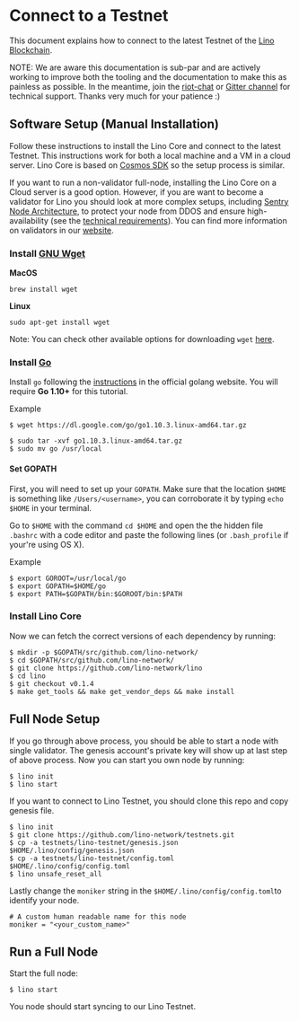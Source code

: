 # Connect to a Testnet

This document explains how to connect to the latest Testnet of the [Lino Blockchain](https://github.com/lino-network/lino).

NOTE: We are aware this documentation is sub-par and are actively working to improve both the tooling and the documentation to make this as painless as possible. In the meantime, join the
[riot-chat](https://riot.im/app/#/room/!WAWAMHohvBlpTyVtSf:matrix.org) or [Gitter channel](https://gitter.im/Lino-Blockchain/Lobby?utm_source=share-link&utm_medium=link&utm_campaign=share-link) for technical support. Thanks very
much for your patience :)

## Software Setup (Manual Installation)

Follow these instructions to install the Lino Core and connect to the latest Testnet. This instructions work for both a local machine and a VM in a cloud server. Lino Core is based on [Cosmos SDK](https://github.com/cosmos/cosmos-sdk) so the setup process is similar.

If you want to run a non-validator full-node, installing the Lino Core on a Cloud server is a good option. However, if you are want to become a validator for Lino you should look at more complex setups, including [Sentry Node Architecture](https://github.com/cosmos/cosmos/blob/master/VALIDATORS_FAQ.md#how-can-validators-protect-themselves-from-denial-of-service-attacks), to protect your node from DDOS and ensure high-availability (see the [technical requirements](https://github.com/cosmos/cosmos/blob/master/VALIDATORS_FAQ.md#technical-requirements)). You can find more information on validators in our [website](https://lino.network).

### Install [GNU Wget](https://www.gnu.org/software/wget/)

**MacOS**

```
brew install wget
```

**Linux**

```
sudo apt-get install wget
```

Note: You can check other available options for downloading `wget` [here](https://www.gnu.org/software/wget/faq.html#download).


### Install [Go](https://golang.org/)

Install `go` following the [instructions](https://golang.org/doc/install) in the official golang website.
You will require **Go 1.10+** for this tutorial.

Example
```
$ wget https://dl.google.com/go/go1.10.3.linux-amd64.tar.gz

$ sudo tar -xvf go1.10.3.linux-amd64.tar.gz
$ sudo mv go /usr/local
```

#### Set GOPATH

First, you will need to set up your `GOPATH`. Make sure that the location `$HOME` is something like `/Users/<username>`, you can corroborate it by typing `echo $HOME` in your terminal.

Go to `$HOME` with the command `cd $HOME` and open the the hidden file `.bashrc` with a code editor and paste the following lines \(or `.bash_profile` if your're using OS X\).

Example
```
$ export GOROOT=/usr/local/go
$ export GOPATH=$HOME/go
$ export PATH=$GOPATH/bin:$GOROOT/bin:$PATH
```

### Install Lino Core

Now we can fetch the correct versions of each dependency by running:

```
$ mkdir -p $GOPATH/src/github.com/lino-network/
$ cd $GOPATH/src/github.com/lino-network/
$ git clone https://github.com/lino-network/lino
$ cd lino
$ git checkout v0.1.4
$ make get_tools && make get_vendor_deps && make install
```


## Full Node Setup

If you go through above process, you should be able to start a node with single validator. The genesis account's private key will show up at last step of above process. Now you can start you own node by running:

```
$ lino init
$ lino start
```

If you want to connect to Lino Testnet, you should clone this repo and copy genesis file.

```
$ lino init
$ git clone https://github.com/lino-network/testnets.git
$ cp -a testnets/lino-testnet/genesis.json $HOME/.lino/config/genesis.json
$ cp -a testnets/lino-testnet/config.toml $HOME/.lino/config/config.toml
$ lino unsafe_reset_all
```

Lastly change the `moniker` string in the `$HOME/.lino/config/config.toml`to identify your node.

```
# A custom human readable name for this node
moniker = "<your_custom_name>"
```

## Run a Full Node

Start the full node:

```
$ lino start
```
You node should start syncing to our Lino Testnet.
